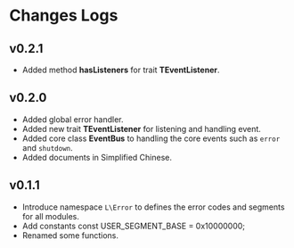 # Changes Logs

## v0.2.1

- Added method **hasListeners** for trait **TEventListener**.

## v0.2.0

- Added global error handler.
- Added new trait **TEventListener** for listening and handling event.
- Added core class **EventBus** to handling the core events such as `error` 
and `shutdown`.
- Added documents in Simplified Chinese.

## v0.1.1

- Introduce namespace `L\Error` to defines the error codes and segments
for all modules.
- Add constants const USER_SEGMENT_BASE = 0x10000000;
- Renamed some functions.
